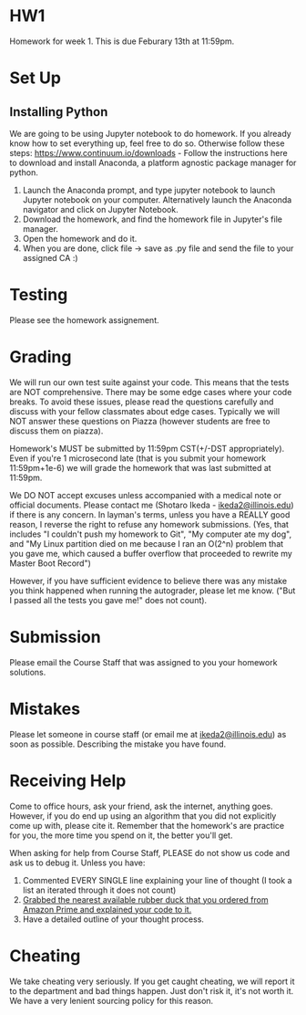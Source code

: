 # HW1 #
Homework for week 1. This is due Feburary 13th at 11:59pm.

# Set Up #
## Installing Python ##

We are going to be using Jupyter notebook to do homework. If you already know how to set everything up, feel free to do so. Otherwise follow these steps:
https://www.continuum.io/downloads - Follow the instructions here to download and install Anaconda, a platform agnostic package manager for python.

1. Launch the Anaconda prompt, and type jupyter notebook to launch Jupyter notebook on your computer. Alternatively launch the Anaconda navigator and click on Jupyter Notebook.
2. Download the homework, and find the homework file in Jupyter's file manager.
3. Open the homework and do it.
4. When you are done, click file -> save as .py file and send the file to your assigned CA :)


# Testing #
Please see the homework assignement.

# Grading #
We will run our own test suite against your code. This means that the tests are NOT comprehensive. There may be some edge cases where your code breaks. To avoid these issues, please read the questions carefully and discuss with your fellow classmates about edge cases. Typically we will NOT answer these questions on Piazza (however students are free to discuss them on piazza).

Homework's MUST be submitted by 11:59pm CST(+/-DST appropriately). Even if you're 1 microsecond late (that is you submit your homework 11:59pm+1e-6) we will grade the homework that was last submitted at 11:59pm.

We DO NOT accept excuses unless accompanied with a medical note or official documents. Please contact me (Shotaro Ikeda - <ikeda2@illinois.edu>) if there is any concern. In layman's terms, unless you have a REALLY good reason, I reverse the right to refuse any homework submissions. (Yes, that includes "I couldn't push my homework to Git", "My computer ate my dog", and "My Linux partition died on me because I ran an O(2^n) problem that you gave me, which caused a buffer overflow that proceeded to rewrite my Master Boot Record")

However, if you have sufficient evidence to believe there was any mistake you think happened when running the autograder, please let me know. ("But I passed all the tests you gave me!" does not count).

# Submission #
Please email the Course Staff that was assigned to you your homework solutions.

# Mistakes #
Please let someone in course staff (or email me at <ikeda2@illinois.edu>) as soon as possible. Describing the mistake you have found.

# Receiving Help #
Come to office hours, ask your friend, ask the internet, anything goes. However, if you do end up using an algorithm that you did not explicitly come up with, please cite it. Remember that the homework's are practice for you, the more time you spend on it, the better you'll get.

When asking for help from Course Staff, PLEASE do not show us code and ask us to debug it. Unless you have:

1. Commented EVERY SINGLE line explaining your line of thought (I took a list an iterated through it does not count)
2. [Grabbed the nearest available rubber duck that you ordered from Amazon Prime and explained your code to it.](https://en.wikipedia.org/wiki/Rubber_duck_debugging)
3. Have a detailed outline of your thought process.

# Cheating #
We take cheating very seriously. If you get caught cheating, we will report it to the department and bad things happen. Just don't risk it, it's not worth it. We have a very lenient sourcing policy for this reason.
